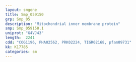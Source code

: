 ```yaml
---
layout: smgene
title: Smp_059150
grp: Smp_05
description: "Mitochondrial inner membrane protein"
smp: Smp_059150.1
uniprot: "G4VJ43"
length:  2241
cdd: "COG1196, PHA02562, PRK02224, TIGR02168, pfam09731"
kk: K17785
categories: sm
---
```

